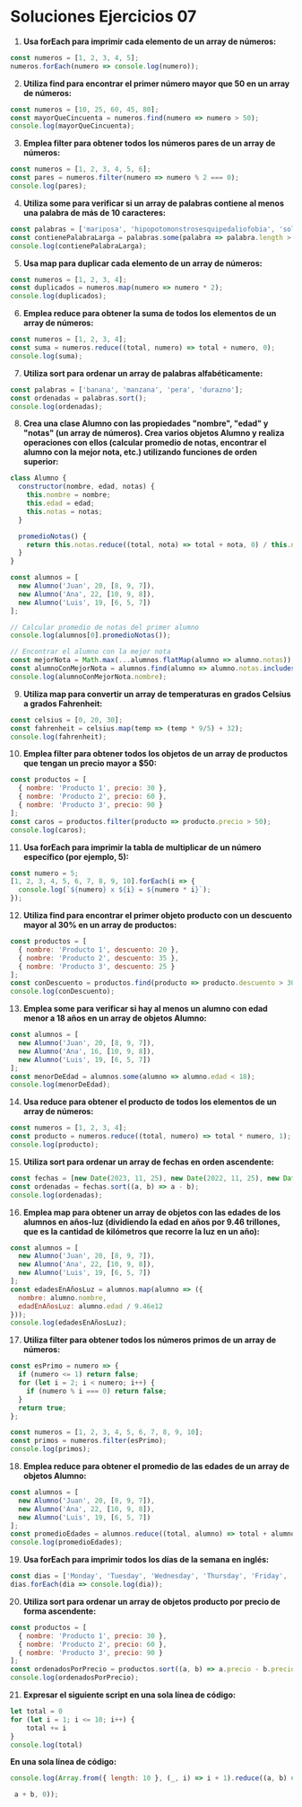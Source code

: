 # Soluciones Ejercicios 07

1. **Usa forEach para imprimir cada elemento de un array de números:**

```js
const numeros = [1, 2, 3, 4, 5];
numeros.forEach(numero => console.log(numero));
```

2. **Utiliza find para encontrar el primer número mayor que 50 en un array de números:**

```js
const numeros = [10, 25, 60, 45, 80];
const mayorQueCincuenta = numeros.find(numero => numero > 50);
console.log(mayorQueCincuenta);
```

3. **Emplea filter para obtener todos los números pares de un array de números:**

```js
const numeros = [1, 2, 3, 4, 5, 6];
const pares = numeros.filter(numero => numero % 2 === 0);
console.log(pares);
```

4. **Utiliza some para verificar si un array de palabras contiene al menos una palabra de más de 10 caracteres:**

```js
const palabras = ['mariposa', 'hipopotomonstrosesquipedaliofobia', 'sol', 'computadora'];
const contienePalabraLarga = palabras.some(palabra => palabra.length > 10);
console.log(contienePalabraLarga);
```

5. **Usa map para duplicar cada elemento de un array de números:**

```js
const numeros = [1, 2, 3, 4];
const duplicados = numeros.map(numero => numero * 2);
console.log(duplicados);
```

6. **Emplea reduce para obtener la suma de todos los elementos de un array de números:**

```js
const numeros = [1, 2, 3, 4];
const suma = numeros.reduce((total, numero) => total + numero, 0);
console.log(suma);
```

7. **Utiliza sort para ordenar un array de palabras alfabéticamente:**

```js
const palabras = ['banana', 'manzana', 'pera', 'durazno'];
const ordenadas = palabras.sort();
console.log(ordenadas);
```

8. **Crea una clase Alumno con las propiedades "nombre", "edad" y "notas" (un array de números). Crea varios objetos Alumno y realiza operaciones con ellos (calcular promedio de notas, encontrar el alumno con la mejor nota, etc.) utilizando funciones de orden superior:**

```js
class Alumno {
  constructor(nombre, edad, notas) {
    this.nombre = nombre;
    this.edad = edad;
    this.notas = notas;
  }

  promedioNotas() {
    return this.notas.reduce((total, nota) => total + nota, 0) / this.notas.length;
  }
}

const alumnos = [
  new Alumno('Juan', 20, [8, 9, 7]),
  new Alumno('Ana', 22, [10, 9, 8]),
  new Alumno('Luis', 19, [6, 5, 7])
];

// Calcular promedio de notas del primer alumno
console.log(alumnos[0].promedioNotas());

// Encontrar el alumno con la mejor nota
const mejorNota = Math.max(...alumnos.flatMap(alumno => alumno.notas));
const alumnoConMejorNota = alumnos.find(alumno => alumno.notas.includes(mejorNota));
console.log(alumnoConMejorNota.nombre);
```

9. **Utiliza map para convertir un array de temperaturas en grados Celsius a grados Fahrenheit:**

```js
const celsius = [0, 20, 30];
const fahrenheit = celsius.map(temp => (temp * 9/5) + 32);
console.log(fahrenheit);
```

10. **Emplea filter para obtener todos los objetos de un array de productos que tengan un precio mayor a $50:**

```js
const productos = [
  { nombre: 'Producto 1', precio: 30 },
  { nombre: 'Producto 2', precio: 60 },
  { nombre: 'Producto 3', precio: 90 }
];
const caros = productos.filter(producto => producto.precio > 50);
console.log(caros);
```

11. **Usa forEach para imprimir la tabla de multiplicar de un número específico (por ejemplo, 5):**

```js
const numero = 5;
[1, 2, 3, 4, 5, 6, 7, 8, 9, 10].forEach(i => {
  console.log(`${numero} x ${i} = ${numero * i}`);
});
```

12. **Utiliza find para encontrar el primer objeto producto con un descuento mayor al 30% en un array de productos:**

```js
const productos = [
  { nombre: 'Producto 1', descuento: 20 },
  { nombre: 'Producto 2', descuento: 35 },
  { nombre: 'Producto 3', descuento: 25 }
];
const conDescuento = productos.find(producto => producto.descuento > 30);
console.log(conDescuento);
```

13. **Emplea some para verificar si hay al menos un alumno con edad menor a 18 años en un array de objetos Alumno:**

```js
const alumnos = [
  new Alumno('Juan', 20, [8, 9, 7]),
  new Alumno('Ana', 16, [10, 9, 8]),
  new Alumno('Luis', 19, [6, 5, 7])
];
const menorDeEdad = alumnos.some(alumno => alumno.edad < 18);
console.log(menorDeEdad);
```

14. **Usa reduce para obtener el producto de todos los elementos de un array de números:**

```js
const numeros = [1, 2, 3, 4];
const producto = numeros.reduce((total, numero) => total * numero, 1);
console.log(producto);
```

15. **Utiliza sort para ordenar un array de fechas en orden ascendente:**

```js
const fechas = [new Date(2023, 11, 25), new Date(2022, 11, 25), new Date(2024, 11, 25)];
const ordenadas = fechas.sort((a, b) => a - b);
console.log(ordenadas);
```

16. **Emplea map para obtener un array de objetos con las edades de los alumnos en años-luz (dividiendo la edad en años por 9.46 trillones, que es la cantidad de kilómetros que recorre la luz en un año):**

```js
const alumnos = [
  new Alumno('Juan', 20, [8, 9, 7]),
  new Alumno('Ana', 22, [10, 9, 8]),
  new Alumno('Luis', 19, [6, 5, 7])
];
const edadesEnAñosLuz = alumnos.map(alumno => ({
  nombre: alumno.nombre,
  edadEnAñosLuz: alumno.edad / 9.46e12
}));
console.log(edadesEnAñosLuz);
```

17. **Utiliza filter para obtener todos los números primos de un array de números:**

```js
const esPrimo = numero => {
  if (numero <= 1) return false;
  for (let i = 2; i < numero; i++) {
    if (numero % i === 0) return false;
  }
  return true;
};

const numeros = [1, 2, 3, 4, 5, 6, 7, 8, 9, 10];
const primos = numeros.filter(esPrimo);
console.log(primos);
```

18. **Emplea reduce para obtener el promedio de las edades de un array de objetos Alumno:**

```js
const alumnos = [
  new Alumno('Juan', 20, [8, 9, 7]),
  new Alumno('Ana', 22, [10, 9, 8]),
  new Alumno('Luis', 19, [6, 5, 7])
];
const promedioEdades = alumnos.reduce((total, alumno) => total + alumno.edad, 0) / alumnos.length;
console.log(promedioEdades);
```

19. **Usa forEach para imprimir todos los días de la semana en inglés:**

```js
const dias = ['Monday', 'Tuesday', 'Wednesday', 'Thursday', 'Friday', 'Saturday', 'Sunday'];
dias.forEach(dia => console.log(dia));
```

20. **Utiliza sort para ordenar un array de objetos producto por precio de forma ascendente:**

```js
const productos = [
  { nombre: 'Producto 1', precio: 30 },
  { nombre: 'Producto 2', precio: 60 },
  { nombre: 'Producto 3', precio: 90 }
];
const ordenadosPorPrecio = productos.sort((a, b) => a.precio - b.precio);
console.log(ordenadosPorPrecio);
```

21. **Expresar el siguiente script en una sola línea de código:**

```js
let total = 0
for (let i = 1; i <= 10; i++) {
    total += i
}
console.log(total)
```

**En una sola línea de código:**

```js
console.log(Array.from({ length: 10 }, (_, i) => i + 1).reduce((a, b) =>

 a + b, 0));
```

